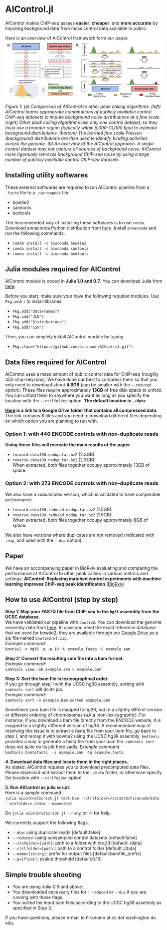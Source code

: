 # AIControl.jl

AIControl makes ChIP-seq assays **easier**, **cheaper**, and **more accurate** by imputing background data from mass control data available in public.

Here is an overview of AIControl framework form our paper. 
![alt text](images/concept.png)

*Figure 1: (a) Comparison of AIControl to other peak calling algorithms. (left) AIControl
learns appropriate combinations of publicly available control ChIP-seq datasets to impute background
noise distributions at a fine scale. (right) Other peak calling algorithms use only one
control dataset, so they must use a broader region (typically within 5,000-10,000 bps) to estimate
background distributions. (bottom) The learned fine scale Poisson (background) distributions are
then used to identify binding activities across the genome. (b) An overview of the AIControl
approach. A single control dataset may not capture all sources of background noise. AIControl
more rigorously removes background ChIP-seq noise by using a large number of publicly available
control ChIP-seq datasets*

## Installing utility softwares
These external softwares are required to run AIControl pipeline from a `.fastq` file to a `.narrowpeak` file.
- bowtie2
- samtools
- bedtools

The recommended way of installing these softwares is to use `conda`. Download annaconda Python distribution from [here](https://anaconda.org/anaconda/python). Install `annaconda` and run the following commands.
- ` conda install -c bioconda bowtie2 `
- ` conda install -c bioconda samtools `
- ` conda install -c bioconda bedtools `

## Julia modules required for AIControl

AIControl module is coded in **Julia 1.0 and 0.7**. You can download Julia from [here](https://julialang.org/).  

Before you start, make sure your have the following required modules.
Use `Pkg.add()` to install libraries.
- `Pkg.add("DataFrames")`
- `Pkg.add("JLD")`
- `Pkg.add("Distributions")`
- `Pkg.add("CSV")`

Then, you can simplely install AIControl module by typing 
- `Pkg.clone("https://github.com/hiranumn/AIControl.git")`

## Data files required for AIControl
AIControl uses a mass amount of public control data for ChIP-seq (roughly 450 chip-seq runs). We have done our best to compress them so that you only need to download about **4.6GB** (can be smaller with the `--reduced` option). These files require approximately **13GB** of free disk space to unfold. You can unfold them to anywhere you want as long as you specify the location with the `--ctrlfolder` option. **The default location is `./data`**

**[Here](https://drive.google.com/open?id=1Xh6Fjah1LoRMmbaJA7_FzxYcbqmpNUPZ) is a link to a Google Drive folder that contains all compressed data.** The link contains 8 files and you need to download different files depending on which option you are planning to run with.

### Option 1: with 440 ENCODE controls with non-duplicate reads
**Using these files will recreate the main results of the paper.**  
- `forward.data100.nodup.tar.bz2` (2.3GB):   
- `reverse.data100.nodup.tar.bz2` (2.3GB):  
When extracted, both files together occupy approximately 13GB of space. 

### Option 2: with 273 ENCODE controls with non-duplicate reads
We also have a subsampled version, which is validated to have comperable performance. 
- `forward.data100.reduced.nodup.tar.bz2` (1.5GB):   
- `reverse.data100.reduced.nodup.tar.bz2` (1.5GB):  
When extracted, both files together occupy approximately 8GB of space. 

We also have versions where duplicates are not removed (indicated with `.dup`, and used with the `--dup` option).

## Paper
We have an accompanying paper in BioRxiv evaluating and comparing the performance of AIControl to other peak callers in various metrics and settings. **AIControl: Replacing matched control experiments with machine learning improves ChIP-seq peak identification** ([BioRxiv](https://www.biorxiv.org/content/early/2018/03/08/278762?rss=1))

## How to use AIControl (step by step)

**Step 1: Map your FASTQ file from ChIP-seq to the `hg38` assembly from the UCSC database.**  
   We have validated our pipeline with `bowtie2`. You can download the genome assembly data from [here](http://hgdownload.soe.ucsc.edu/goldenPath/hg38/bigZips/hg38.fa.gz). In case you need the exact reference database that we used for bowtie2, they are available through our [Google Drive](https://drive.google.com/open?id=1Xh6Fjah1LoRMmbaJA7_FzxYcbqmpNUPZ) as a zip file named `bowtie2ref.zip`.  
*Example command:*  
`bowtie2 -x hg38 -q -p 10 -U example.fastq -S example.sam`  
   
**Step 2: Convert the resulting sam file into a bam format.**  
*Example command:*  
`samtools view -Sb example.sam > example.bam`  
   
**Step 3: Sort the bam file in lexicographical order.**  
If you go through step 1 with the UCSC hg38 assembly, sorting with `samtools sort` will do its job.  
*Example command:*  
`samtools sort -o example.bam.sorted example.bam`  
   
Sometimes your bam file is mapped to hg38, but to a slightly differet version or different ordering of chromosomes (a.k.a. non-lexicographic). For instance, if you download a bam file directly from the ENCODE website, it is mapped to a slightly different version of hg38. A recommended way of resolving this issue is to extract a fastq file from your bam file, go back to step 1, and remap it with bowtie2 using the UCSC hg38 assembly. `bedtools` provides a way to generate a fastq file from your bam file. `samtools sort` does not quite do its job here sadly.
*Example command:*  
`bedtools bamtofastq  -i example.bam -fq example.fastq`  
   
**4. Download data files and locate them in the right places.**  
As stated, AIControl requires you to download precomputed data files. Please download and extract them to the `./data` folder, or otherwise specify the location with `--ctrlfolder` option.   

**5. Run AIControl as julia script.**  
Here is a sample command  
`julia aicontrolScript.jl test.bam --ctrlfolder=/scratch/hiranumn/data --xtxfolder=./data --name=test`

Do `julia aicontrolScript.jl --help` or `-h` for help.

We currently support the following flags. 

- `--dup`: using duplicate reads \[default:false\]
- `--reduced`: using subsampled control datasets \[default:false\]
- `--xtxfolder=[path]`: path to a folder with xtx.jld \[default:./data\]
- `--ctrlfolder=[path]`: path to a control folder \[default:./data\]
- `--name=[string]`: prefix for output files \[default:bamfile_prefix\]
- `--p=[float]`: pvalue threshold \[default:0.15\]

## Simple trouble shooting
- You are using Julia 0.6 and above.
- You downloaded necessary files for `--reduced` or `--dup` if you are running with those flags.
- You sorted the input bam files according to the UCSC hg38 assembly as specified in Step 3.  

If you have questions, please e-mail to hiranumn at cs dot washington do edu.

